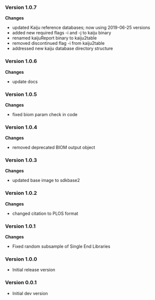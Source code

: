 ### Version 1.0.7
__Changes__
- updated Kaiju reference databases; now using 2019-06-25 versions
- added new required flags -i and -j to kaiju binary
- renamed kaijuReport binary to kaiju2table
- removed discontinued flag -i from kaiju2table
- addressed new kaiju database directory structure

### Version 1.0.6
__Changes__
- update docs

### Version 1.0.5
__Changes__
- fixed biom param check in code

### Version 1.0.4
__Changes__
- removed deprecated BIOM output object

### Version 1.0.3
__Changes__
- updated base image to sdkbase2

### Version 1.0.2
__Changes__
- changed citation to PLOS format

### Version 1.0.1
__Changes__
- Fixed random subsample of Single End Libraries

### Version 1.0.0
- Initial release version

### Version 0.0.1
- Initial dev version
